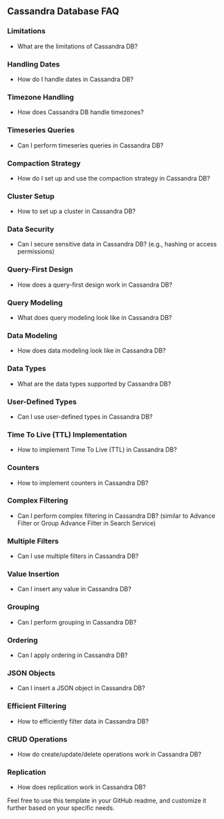 
## Cassandra Database FAQ

### Limitations
- What are the limitations of Cassandra DB?

### Handling Dates
- How do I handle dates in Cassandra DB?

### Timezone Handling
- How does Cassandra DB handle timezones?

### Timeseries Queries
- Can I perform timeseries queries in Cassandra DB?

### Compaction Strategy
- How do I set up and use the compaction strategy in Cassandra DB?

### Cluster Setup
- How to set up a cluster in Cassandra DB?

### Data Security
- Can I secure sensitive data in Cassandra DB? (e.g., hashing or access permissions)

### Query-First Design
- How does a query-first design work in Cassandra DB?

### Query Modeling
- What does query modeling look like in Cassandra DB?

### Data Modeling
- How does data modeling look like in Cassandra DB?

### Data Types
- What are the data types supported by Cassandra DB?

### User-Defined Types
- Can I use user-defined types in Cassandra DB?

### Time To Live (TTL) Implementation
- How to implement Time To Live (TTL) in Cassandra DB?

### Counters
- How to implement counters in Cassandra DB?

### Complex Filtering
- Can I perform complex filtering in Cassandra DB? (similar to Advance Filter or Group Advance Filter in Search Service)

### Multiple Filters
- Can I use multiple filters in Cassandra DB?

### Value Insertion
- Can I insert any value in Cassandra DB?

### Grouping
- Can I perform grouping in Cassandra DB?

### Ordering
- Can I apply ordering in Cassandra DB?

### JSON Objects
- Can I insert a JSON object in Cassandra DB?

### Efficient Filtering
- How to efficiently filter data in Cassandra DB?

### CRUD Operations
- How do create/update/delete operations work in Cassandra DB?

### Replication
- How does replication work in Cassandra DB?

Feel free to use this template in your GitHub readme, and customize it further based on your specific needs.
